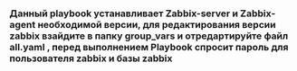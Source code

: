 ### Данный playbook устанавливает Zabbix-server и Zabbix-agent необходимой версии, для редактирования версии zabbix взайдите в папку group_vars и отредартируйте файл all.yaml , перед выполнением Playbook спросит пароль для пользователя zabbix и базы zabbix
